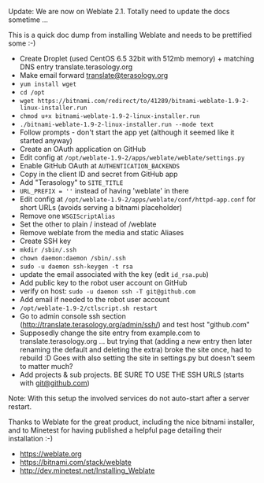 Update: We are now on Weblate 2.1. Totally need to update the docs sometime ...

This is a quick doc dump from installing Weblate and needs to be prettified some :-)

* Create Droplet (used CentOS 6.5 32bit with 512mb memory) + matching DNS entry translate.terasology.org
* Make email forward translate@terasology.org
* `yum install wget`
* `cd /opt`
*  `wget https://bitnami.com/redirect/to/41289/bitnami-weblate-1.9-2-linux-installer.run`
* `chmod u+x bitnami-weblate-1.9-2-linux-installer.run`
* `./bitnami-weblate-1.9-2-linux-installer.run --mode text`
* Follow prompts - don't start the app yet (although it seemed like it started anyway)
* Create an OAuth application on GitHub
* Edit config at `/opt/weblate-1.9-2/apps/weblate/weblate/settings.py`
 * Enable GitHub OAuth at `AUTHENTICATION_BACKENDS`
 * Copy in the client ID and secret from GitHub app
 * Add "Terasology" to `SITE_TITLE`
 * `URL_PREFIX = ''` instead of having 'weblate' in there
* Edit config at `/opt/weblate-1.9-2/apps/weblate/conf/httpd-app.conf` for short URLs (avoids serving a bitnami placeholder)
 * Remove one `WSGIScriptAlias`
 * Set the other to plain / instead of /weblate
 * Remove weblate from the media and static Aliases
* Create SSH key
 * `mkdir /sbin/.ssh`
 * `chown daemon:daemon /sbin/.ssh`
 * `sudo -u daemon ssh-keygen -t rsa`
 * update the email associated with the key (edit `id_rsa.pub`)
* Add public key to the robot user account on GitHub
 * verify on host: `sudo -u daemon ssh -T git@github.com`
* Add email if needed to the robot user account
* `/opt/weblate-1.9-2/ctlscript.sh restart`
* Go to admin console ssh section (http://translate.terasology.org/admin/ssh/) and test host "github.com"
* Supposedly change the site entry from example.com to translate.terasology.org ... but trying that (adding a new entry then later renaming the default and deleting the extra) broke the site once, had to rebuild :D Goes with also setting the site in settings.py but doesn't seem to matter much?
* Add projects & sub projects. BE SURE TO USE THE SSH URLS (starts with git@github.com)

Note: With this setup the involved services do not auto-start after a server restart.

Thanks to Weblate for the great product, including the nice bitnami installer, and to Minetest for having published a helpful page detailing their installation :-)

* https://weblate.org
* https://bitnami.com/stack/weblate
* http://dev.minetest.net/Installing_Weblate